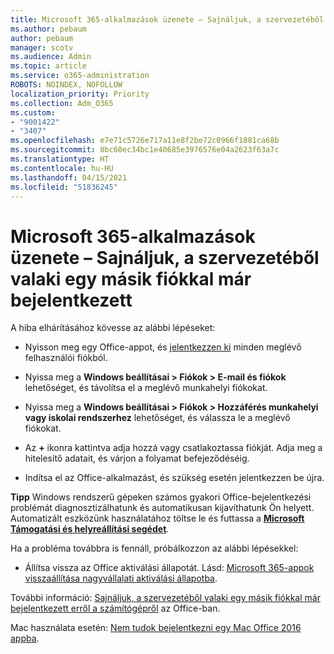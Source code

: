 ```yaml
---
title: Microsoft 365-alkalmazások üzenete – Sajnáljuk, a szervezetéből valaki egy másik fiókkal már bejelentkezett
ms.author: pebaum
author: pebaum
manager: scotv
ms.audience: Admin
ms.topic: article
ms.service: o365-administration
ROBOTS: NOINDEX, NOFOLLOW
localization_priority: Priority
ms.collection: Adm_O365
ms.custom:
- "9001422"
- "3407"
ms.openlocfilehash: e7e71c5726e717a11e8f2be72c0966f1881ca68b
ms.sourcegitcommit: 8bc60ec34bc1e40685e3976576e04a2623f63a7c
ms.translationtype: HT
ms.contentlocale: hu-HU
ms.lasthandoff: 04/15/2021
ms.locfileid: "51836245"
---
```

# <a name="microsoft-365-apps-message---sorry-another-account-from-your-organization-is-already-signed-in"></a>Microsoft 365-alkalmazások üzenete – Sajnáljuk, a szervezetéből valaki egy másik fiókkal már bejelentkezett

A hiba elhárításához kövesse az alábbi lépéseket:

- Nyisson meg egy Office-appot, és [jelentkezzen ki](https://support.office.com/article/sign-out-of-office-5a20dc11-47e9-4b6f-945d-478cb6d92071) minden meglévő felhasználói fiókból.

- Nyissa meg a **Windows beállításai > Fiókok > E-mail és fiókok** lehetőséget, és távolítsa el a meglévő munkahelyi fiókokat.

- Nyissa meg a **Windows beállításai > Fiókok > Hozzáférés munkahelyi vagy iskolai rendszerhez** lehetőséget, és válassza le a meglévő fiókokat. 

- Az **+** ikonra kattintva adja hozzá vagy csatlakoztassa fiókját. Adja meg a hitelesítő adatait, és várjon a folyamat befejeződéséig.

- Indítsa el az Office-alkalmazást, és szükség esetén jelentkezzen be újra. 

**Tipp** Windows rendszerű gépeken számos gyakori Office-bejelentkezési problémát diagnosztizálhatunk és automatikusan kijavíthatunk Ön helyett. Automatizált eszközünk használatához töltse le és futtassa a **[Microsoft Támogatási és helyreállítási segédet](https://aka.ms/SaRA-OfficeSignInScenario)**.

Ha a probléma továbbra is fennáll, próbálkozzon az alábbi lépésekkel: 

- Állítsa vissza az Office aktiválási állapotát. Lásd: [Microsoft 365-appok visszaállítása nagyvállalati aktiválási állapotba](https://docs.microsoft.com/office365/troubleshoot/activation/reset-office-365-proplus-activation-state).

További információ: [Sajnáljuk, a szervezetéből valaki egy másik fiókkal már bejelentkezett erről a számítógépről](https://docs.microsoft.com/office/troubleshoot/error-messages/another-account-already-signed-in) az Office-ban.

Mac használata esetén: [Nem tudok bejelentkezni egy Mac Office 2016 appba](https://docs.microsoft.com/office365/troubleshoot/authentication/sign-in-to-office-2016-for-mac-fail).
